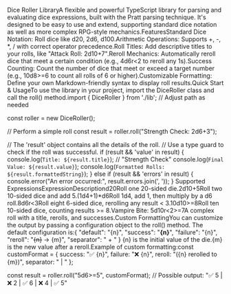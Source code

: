 Dice Roller LibraryA flexible and powerful TypeScript library for parsing and evaluating dice expressions, built with the Pratt parsing technique. It's designed to be easy to use and extend, supporting standard dice notation as well as more complex RPG-style mechanics.FeaturesStandard Dice Notation: Roll dice like d20, 2d6, d100.Arithmetic Operations: Supports +, -, *, / with correct operator precedence.Roll Titles: Add descriptive titles to your rolls, like "Attack Roll: 2d10+7".Reroll Mechanics: Automatically reroll dice that meet a certain condition (e.g., 4d6r<2 to reroll any 1s).Success Counting: Count the number of dice that meet or exceed a target number (e.g., 10d8>=6 to count all rolls of 6 or higher).Customizable Formatting: Define your own Markdown-friendly syntax to display roll results.Quick Start & UsageTo use the library in your project, import the DiceRoller class and call the roll() method.import { DiceRoller } from './lib'; // Adjust path as needed

const roller = new DiceRoller();

// Perform a simple roll
const result = roller.roll("Strength Check: 2d6+3");

// The 'result' object contains all the details of the roll.
// Use a type guard to check if the roll was successful.
if (result && 'value' in result) {
    console.log(`Title: ${result.title}`); // "Strength Check"
    console.log(`Final Value: ${result.value}`);
    console.log(`Formatted Rolls: ${result.formattedString}`);
} else if (result && 'errors' in result) {
    console.error("An error occurred:", result.errors.join(', '));
}
Supported ExpressionsExpressionDescriptiond20Roll one 20-sided die.2d10+5Roll two 10-sided dice and add 5.(1d4+1)*d6Roll 1d4, add 1, then multiply by a d6 roll.8d6r<3Roll eight 6-sided dice, rerolling any result < 3.10d10>=8Roll ten 10-sided dice, counting results >= 8.Vampire Bite: 5d10r<2>=7A complex roll with a title, rerolls, and successes.Custom FormattingYou can customize the output by passing a configuration object to the roll() method. The default configuration is:{
  "default": "{n}",
  "success": "**{n}**",
  "failure": "{n}",
  "reroll": "~~{n}~~ → {m}",
  "separator": " + "
}
{n} is the initial value of the die.{m} is the new value after a reroll.Example of custom formatting:const customFormat = {
  success: "✅ {n}",
  failure: "❌ {n}",
  reroll: "({n}  rerolled to {m})",
  separator: " | "
};

const result = roller.roll("5d6>=5", customFormat);
// Possible output: "✅ 5 | ❌ 2 | ✅ 6 | ❌ 4 | ✅ 5"
